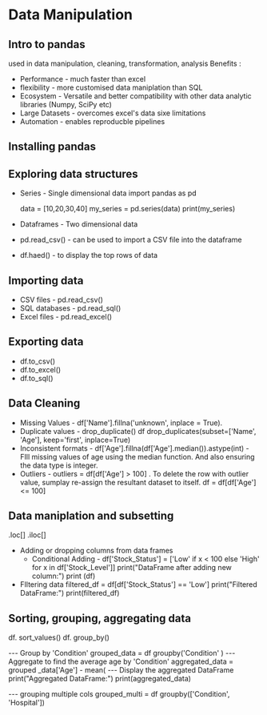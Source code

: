 # Data Manipulation

## Intro to pandas
used in data manipulation, cleaning, transformation, analysis
Benefits :
- Performance - much faster than excel
- flexibility - more customised data maniplation than SQL
- Ecosystem - Versatile and better compatibility with other data analytic libraries (Numpy, SciPy etc)
- Large Datasets - overcomes excel's data sixe limitations
- Automation - enables reproducble pipelines

## Installing pandas
## Exploring data structures

- Series - Single dimensional data
import pandas as pd

  data = [10,20,30,40]
  my_series = pd.series(data)
  print(my_series)

- Dataframes - Two dimensional data
- pd.read_csv() - can be used to import a CSV file into the dataframe
- df.haed() - to display the top rows of data

## Importing data
 - CSV files - pd.read_csv()
 - SQL databases - pd.read_sql() 
 - Excel files - pd.read_excel()
## Exporting data
- df.to_csv()
- df.to_excel()
- df.to_sql()

## Data Cleaning
 - Missing Values - df['Name'].fillna('unknown', inplace = True). 
 - Duplicate values - drop_duplicate()
df drop_duplicates(subset=['Name', 'Age'], keep='first', inplace=True)
 - Inconsistent formats - df['Age'].fillna(df['Age'].median()).astype(int) - FIll missing values of age using the median function. And also ensuring the data type is integer.
 - Outliers - outliers = df[df['Age'] > 100] . To delete the row with outlier value, sumplay re-assign the resultant dataset to itself.
   df = df[df['Age'] <= 100]

## Data maniplation and subsetting
.loc[]
.iloc[]

- Adding or dropping columns from data frames
    - Conditional Adding - 
df['Stock_Status'] = ['Low' if x < 100 else 'High' for x in df['Stock_Level']]
print("DataFrame after adding new column:")
print (df)
- FIltering data
  filtered_df = df[df['Stock_Status'] == 'Low']
print("Filtered DataFrame:")
print(filtered_df)

## Sorting, grouping, aggregating data
df. sort_values()
df. group_by()

--- Group by 'Condition'
grouped_data = df groupby('Condition' )
--- Aggregate to find the average age by 'Condition'
aggregated_data = grouped _data['Age'] - mean(
--- Display the aggregated DataFrame
print("Aggregated DataFrame:")
print(aggregated_data)

--- grouping multiple cols
grouped_multi = df groupby(['Condition', 'Hospital'])

